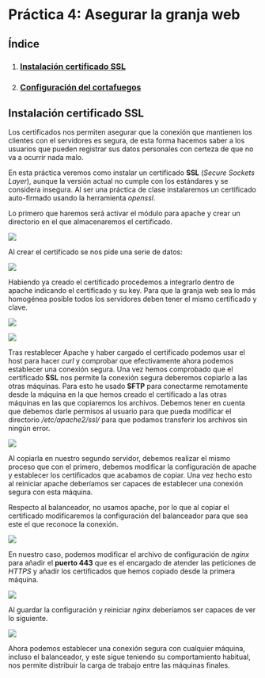 # Práctica 4: Asegurar la granja web

## Índice

1. ### [Instalación certificado SSL](#id1)

2. ### [Configuración del cortafuegos](#id2)


<div id='id1' />

## Instalación certificado SSL

Los certificados nos permiten asegurar que la conexión que mantienen los clientes con el servidores es segura, de esta forma hacemos saber a los usuarios que pueden registrar sus datos personales con certeza de que no va a ocurrir nada malo.

En esta práctica veremos como instalar un certificado **SSL** (*Secure Sockets Layer*), aunque la versión actual no cumple con los estándares y se considera insegura. Al ser una práctica de clase instalaremos un certificado auto-firmado usando la herramienta *openssl*.

Lo primero que haremos será activar el módulo para apache y crear un directorio en el que almacenaremos el certificado.

![](./images/ssl1.PNG)

Al crear el certificado se nos pide una serie de datos:

![](./images/ssl2.PNG)

Habiendo ya creado el certificado procedemos a integrarlo dentro de apache indicando el certificado y su key. Para que la granja web sea lo más homogénea posible todos los servidores deben tener el mismo certificado y clave.

![](./images/ssl3.PNG)

![](./images/ssl4.PNG)

Tras restablecer Apache y haber cargado el certificado podemos usar el host para hacer *curl* y comprobar que efectivamente ahora podemos establecer una conexión segura. Una vez hemos comprobado que el certificado **SSL** nos permite la conexión segura deberemos copiarlo a las otras máquinas. Para esto he usado **SFTP** para conectarme remotamente desde la máquina en la que hemos creado el certificado a las otras máquinas en las que copiaremos los archivos. Debemos tener en cuenta que debemos darle permisos al usuario para que pueda modificar el directorio */etc/apache2/ssl/* para que podamos transferir los archivos sin ningún error.

![](./images/ssl5.PNG)

Al copiarla en nuestro segundo servidor, debemos realizar el mismo proceso que con el primero, debemos modificar la configuración de apache y establecer los certificados que acabamos de copiar. Una vez hecho esto al reiniciar apache deberíamos ser capaces de establecer una conexión segura con esta máquina.

Respecto al balanceador, no usamos apache, por lo que al copiar el certificado modificaremos la configuración del balanceador para que sea este el que reconoce la conexión.

![](./images/ssl6.PNG)

En nuestro caso, podemos modificar el archivo de configuración de *nginx* para añadir el **puerto 443** que es el encargado de atender las peticiones de *HTTPS* y añadir los certificados que hemos copiado desde la primera máquina.

![](./images/ssl7.PNG)

Al guardar la configuración y reiniciar *nginx* deberíamos ser capaces de ver lo siguiente.

![](./images/ssl8.PNG)

Ahora podemos establecer una conexión segura con cualquier máquina, incluso el balanceador, y este sigue teniendo su comportamiento habitual, nos permite distribuir la carga de trabajo entre las máquinas finales.







